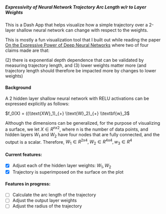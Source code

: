 ##### Expressivity of Neural Network Trajectory Arc Length w/r to Layer Weights

This is a Dash App that helps visualize how a simple trajectory over a 2-layer shallow neural network can change with respect to the weights. 

This is mostly a fun visualization tool that I built out while reading the paper [On the Expressive Power of Deep Neural Networks](https://proceedings.mlr.press/v70/raghu17a.html) where two of four claims made are that:

(2) there is exponential depth dependence that can be validated by measuring trajectory length, and 
(3) lower weights matter more (and trajectory length should therefore be impacted more by changes to lower weights)

#### Background
A 2 hidden layer shallow neural network with RELU activations can be expressed explicitly as follows:

$f_0(X) = ((\\text{XW}_1)_{+} \\text{W}_2)_{+} \\textbf{w}_3$

Although the dimensions can be generalized, for the purpose of visualizing a surface, we let $X \in R^{\text{nx2}}$,
where n is the number of data points, and hidden layers $W_1$ and $W_2$ have four nodes that are fully connected, 
and the output is a scalar. Therefore, $W_1 \in R^{\text{2x4}}, W_2 \in R^{\text{4x4}}, w_3 \in R^{4}$

#### Current features:
- [x] Adjust each of the hidden layer weights: $W_1, W_2$
- [x] Trajectory is superimposed on the surface on the plot

#### Features in progress: 
- [ ] Calculate the arc length of the trajectory
- [ ] Adjust the output layer weights
- [ ] Adjust the radius of the trajectory
